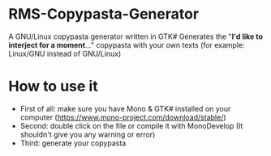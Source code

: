 # RMS-Copypasta-Generator
A GNU/Linux copypasta generator written in GTK#
Generates the "**I'd like to interject for a moment**..." copypasta with your own texts (for example: Linux/GNU instead of GNU/Linux)
# How to use it
- First of all: make sure you have Mono & GTK# installed on your computer (https://www.mono-project.com/download/stable/)
- Second: double click on the file or compile it with MonoDevelop (It shouldn't give you any warning or error)
- Third: generate your copypasta
